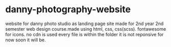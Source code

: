 # danny-photography-website
website for danny photo studio as landing page
site made for 2nd year 2nd semester web design course.made using html, css, css(scss). fontawesome for icons. no cdn is used every file is within the folder 
it is not reponsive for now soon it will be.
